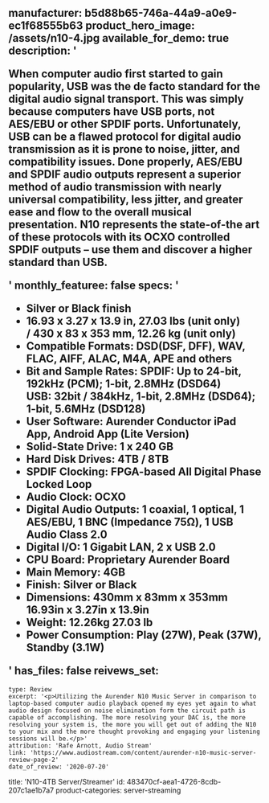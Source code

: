 manufacturer: b5d88b65-746a-44a9-a0e9-ec1f68555b63
product_hero_image: /assets/n10-4.jpg
available_for_demo: true
description: '<p>When computer audio first started to gain popularity, USB was the de facto standard for the digital audio signal transport. This was simply because computers have USB ports, not AES/EBU or other SPDIF ports. Unfortunately, USB can be a flawed protocol for digital audio transmission as it is prone to noise, jitter, and compatibility issues. Done properly, AES/EBU and SPDIF audio outputs represent a superior method of audio transmission with nearly universal compatibility, less jitter, and greater ease and flow to the overall musical presentation.&nbsp;N10 represents the state-of-the art of these protocols with its OCXO controlled SPDIF outputs – use them and discover a higher standard than USB.</p>'
monthly_featuree: false
specs: '<ul><li>Silver or Black finish​​</li><li>​​16.93 x 3.27 x 13.9 in, 27.03 lbs (unit only)&nbsp;<br>/ 430 x 83 x 353 mm, 12.26 kg (unit only)</li><li>Compatible Formats: DSD(DSF, DFF), WAV, FLAC, AIFF, ALAC, M4A, APE and others</li><li>Bit and Sample Rates: SPDIF: Up to 24-bit, 192kHz (PCM); 1-bit, 2.8MHz (DSD64)&nbsp;<br>USB: 32bit / 384kHz, 1-bit, 2.8MHz (DSD64); 1-bit, 5.6MHz (DSD128)</li><li>User Software: Aurender Conductor iPad App, Android App (Lite Version)</li><li>Solid-State Drive: 1 x 240 GB</li><li>Hard Disk Drives: 4TB / 8TB</li><li>SPDIF Clocking: FPGA-based All Digital Phase Locked Loop</li><li>Audio Clock: OCXO</li><li>Digital Audio Outputs: 1 coaxial, 1 optical, 1 AES/EBU, 1 BNC (Impedance 75Ω), 1 USB Audio Class 2.0</li><li>Digital I/O: 1 Gigabit LAN, 2 x USB 2.0​</li><li>CPU Board: Proprietary Aurender Board​</li><li>Main Memory: 4GB​</li><li>Finish: Silver or Black​</li><li>Dimensions: 430mm x 83mm x 353mm 16.93in x 3.27in x 13.9in</li><li>Weight: 12.26kg 27.03 lb​</li><li>Power Consumption​: Play (27W), Peak (37W), Standby (3.1W)<br></li></ul>'
has_files: false
reivews_set:
  -
    type: Review
    excerpt: '<p>Utilizing the Aurender N10 Music Server in comparison to laptop-based computer audio playback opened my eyes yet again to what audio design focused on noise elimination form the circuit path is capable of accomplishing. The more resolving your DAC is, the more resolving your system is, the more you will get out of adding the N10 to your mix and the more thought provoking and engaging your listening sessions will be.</p>'
    attribution: 'Rafe Arnott, Audio Stream'
    link: 'https://www.audiostream.com/content/aurender-n10-music-server-review-page-2'
    date_of_review: '2020-07-20'
title: 'N10-4TB Server/Streamer'
id: 483470cf-aea1-4726-8cdb-207c1ae1b7a7
product-categories: server-streaming
